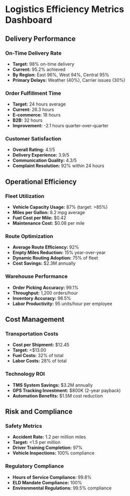 # Logistics Efficiency Metrics Dashboard

## Delivery Performance

### On-Time Delivery Rate
- **Target:** 98% on-time delivery
- **Current:** 95.2% achieved
- **By Region:** East 96%, West 94%, Central 95%
- **Primary Delays:** Weather (40%), Carrier issues (30%)

### Order Fulfillment Time
- **Target:** 24 hours average
- **Current:** 26.3 hours
- **E-commerce:** 18 hours
- **B2B:** 32 hours
- **Improvement:** -2.1 hours quarter-over-quarter

### Customer Satisfaction
- **Overall Rating:** 4.1/5
- **Delivery Experience:** 3.9/5
- **Communication Quality:** 4.3/5
- **Complaint Resolution:** 92% within 24 hours

## Operational Efficiency

### Fleet Utilization
- **Vehicle Capacity Usage:** 87% (target: >85%)
- **Miles per Gallon:** 8.2 mpg average
- **Fuel Cost per Mile:** $0.42
- **Maintenance Cost:** $0.08 per mile

### Route Optimization
- **Average Route Efficiency:** 92%
- **Empty Miles Reduction:** 15% year-over-year
- **Dynamic Routing Adoption:** 75% of fleet
- **Cost Savings:** $2.3M annually

### Warehouse Performance
- **Order Picking Accuracy:** 99.1%
- **Throughput:** 1,200 orders/hour
- **Inventory Accuracy:** 98.5%
- **Labor Productivity:** 95 units/hour per employee

## Cost Management

### Transportation Costs
- **Cost per Shipment:** $12.45
- **Target:** <$13.00
- **Fuel Costs:** 32% of total
- **Labor Costs:** 28% of total

### Technology ROI
- **TMS System Savings:** $3.2M annually
- **GPS Tracking Investment:** $800K (2-year payback)
- **Automation Benefits:** $1.5M cost reduction

## Risk and Compliance

### Safety Metrics
- **Accident Rate:** 1.2 per million miles
- **Target:** <1.5 per million
- **Driver Training Completion:** 97%
- **Vehicle Inspections:** 100% compliance

### Regulatory Compliance
- **Hours of Service Compliance:** 99.8%
- **ELD Mandate Compliance:** 100%
- **Environmental Regulations:** 99.5% compliance